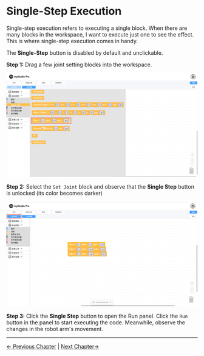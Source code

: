 # Single-Step Execution
Single-step execution refers to executing a single block. When there are many blocks in the workspace, I want to execute just one to see the effect. This is where single-step execution comes in handy.

The **Single-Step** button is disabled by default and unclickable.

**Step 1:** Drag a few joint setting blocks into the workspace.

<img src="../../../resources/3-FunctionsAndApplications/5.myBlockly/blockly/singleStep1.png" />

**Step 2:** Select the `Set Joint` block and observe that the **Single Step** button is unlocked (its color becomes darker)

<img src="../../../resources/3-FunctionsAndApplications/5.myBlockly/blockly/singleStep2.png" />

**Step 3:** Click the **Single Step** button to open the Run panel. Click the `Run` button in the panel to start executing the code. Meanwhile, observe the changes in the robot arm's movement.

---

[← Previous Chapter](./5.5.6-useCoords.md) | [Next Chapter→](./5.5.8-program.md)